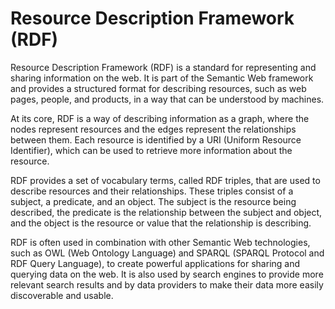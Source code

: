 # Resource Description Framework (RDF) 

Resource Description Framework (RDF) is a standard for representing and sharing information on the web. It is part of the Semantic Web framework and provides a structured format for describing resources, such as web pages, people, and products, in a way that can be understood by machines.

At its core, RDF is a way of describing information as a graph, where the nodes represent resources and the edges represent the relationships between them. Each resource is identified by a URI (Uniform Resource Identifier), which can be used to retrieve more information about the resource.

RDF provides a set of vocabulary terms, called RDF triples, that are used to describe resources and their relationships. These triples consist of a subject, a predicate, and an object. The subject is the resource being described, the predicate is the relationship between the subject and object, and the object is the resource or value that the relationship is describing.

RDF is often used in combination with other Semantic Web technologies, such as OWL (Web Ontology Language) and SPARQL (SPARQL Protocol and RDF Query Language), to create powerful applications for sharing and querying data on the web. It is also used by search engines to provide more relevant search results and by data providers to make their data more easily discoverable and usable.
